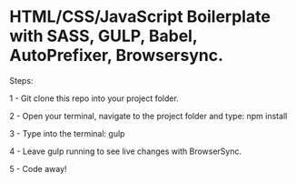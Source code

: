 <h1>HTML/CSS/JavaScript Boilerplate with SASS, GULP, Babel, AutoPrefixer, Browsersync.</h1>

Steps:

1 - Git clone this repo into your project folder.

2 - Open your terminal, navigate to the project folder and type: npm install

3 - Type into the terminal: gulp

4 - Leave gulp running to see live changes with BrowserSync.

5 - Code away!

  
